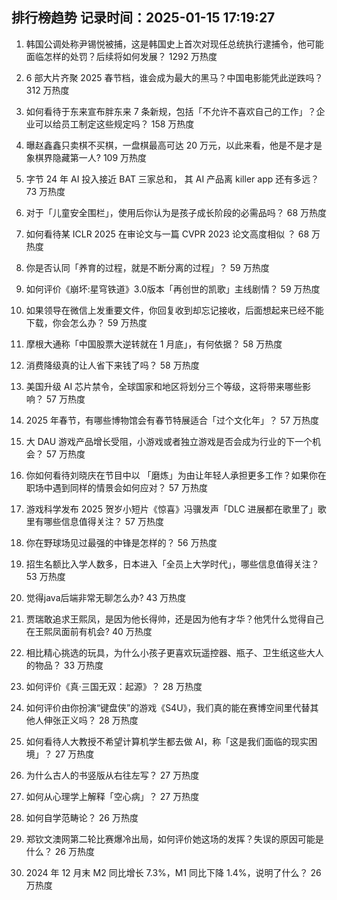 
## 排行榜趋势 记录时间：2025-01-15 17:19:27
  
  1. 韩国公调处称尹锡悦被捕，这是韩国史上首次对现任总统执行逮捕令，他可能面临怎样的处罚？后续将如何发展？ 1292 万热度
    
  2. 6 部大片齐聚 2025 春节档，谁会成为最大的黑马？中国电影能凭此逆跌吗？ 312 万热度
    
  3. 如何看待于东来宣布胖东来 7 条新规，包括「不允许不喜欢自己的工作」？企业可以给员工制定这些规定吗？ 158 万热度
    
  4. 曝赵鑫鑫只卖棋不买棋，一盘棋最高可达 20 万元，以此来看，他是不是才是象棋界隐藏第一人? 109 万热度
    
  5. 字节 24 年 AI 投入接近 BAT 三家总和， 其 AI 产品离 killer app 还有多远？ 73 万热度
    
  6. 对于「儿童安全围栏」，使用后你认为是孩子成长阶段的必需品吗？ 68 万热度
    
  7. 如何看待某 ICLR 2025 在审论文与一篇 CVPR 2023 论文高度相似 ？ 68 万热度
    
  8. 你是否认同「养育的过程，就是不断分离的过程」？ 59 万热度
    
  9. 如何评价《崩坏:星穹铁道》3.0版本「再创世的凯歌」主线剧情？ 59 万热度
    
  10. 如果领导在微信上发重要文件，你回复收到却忘记接收，后面想起来已经不能下载，你会怎么办？ 59 万热度
    
  11. 摩根大通称「中国股票大逆转就在 1 月底」，有何依据？ 58 万热度
    
  12. 消费降级真的让人省下来钱了吗？ 58 万热度
    
  13. 美国升级 AI 芯片禁令，全球国家和地区将划分三个等级，这将带来哪些影响？ 57 万热度
    
  14. 2025 年春节，有哪些博物馆会有春节特展适合「过个文化年」？ 57 万热度
    
  15. 大 DAU 游戏产品增长受阻，小游戏或者独立游戏是否会成为行业的下一个机会？ 57 万热度
    
  16. 你如何看待刘晓庆在节目中以 「磨炼」为由让年轻人承担更多工作？如果你在职场中遇到同样的情景会如何应对？ 57 万热度
    
  17. 游戏科学发布 2025 贺岁小短片《惊喜》冯骥发声「DLC 进展都在歌里了」歌里有哪些信息值得关注？ 57 万热度
    
  18. 你在野球场见过最强的中锋是怎样的？ 56 万热度
    
  19. 招生名额比入学人数多，日本进入「全员上大学时代」，哪些信息值得关注？ 53 万热度
    
  20. 觉得java后端非常无聊怎么办? 43 万热度
    
  21. 贾瑞敢追求王熙凤，是因为他长得帅，还是因为他有才华？他凭什么觉得自己在王熙凤面前有机会? 40 万热度
    
  22. 相比精心挑选的玩具，为什么小孩子更喜欢玩遥控器、瓶子、卫生纸这些大人的物品？ 33 万热度
    
  23. 如何评价《真·三国无双：起源》？ 28 万热度
    
  24. 如何评价由你扮演“键盘侠”的游戏《S4U》，我们真的能在赛博空间里代替其他人伸张正义吗？ 28 万热度
    
  25. 如何看待人大教授不希望计算机学生都去做 AI，称「这是我们面临的现实困境」？ 27 万热度
    
  26. 为什么古人的书竖版从右往左写？ 27 万热度
    
  27. 如何从心理学上解释「空心病」？ 27 万热度
    
  28. 如何自学范畴论？ 26 万热度
    
  29. 郑钦文澳网第二轮比赛爆冷出局，如何评价她这场的发挥？失误的原因可能是什么？ 26 万热度
    
  30. 2024 年 12 月末 M2 同比增长 7.3%，M1 同比下降 1.4%，说明了什么？ 26 万热度
    